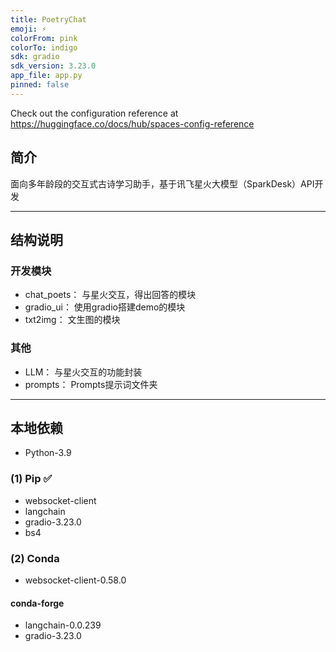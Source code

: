 ```yaml
---
title: PoetryChat
emoji: ⚡
colorFrom: pink
colorTo: indigo
sdk: gradio
sdk_version: 3.23.0
app_file: app.py
pinned: false
---
```


Check out the configuration reference at https://huggingface.co/docs/hub/spaces-config-reference


## 简介
面向多年龄段的交互式古诗学习助手，基于讯飞星火大模型（SparkDesk）API开发

---

## 结构说明

### 开发模块
- chat_poets： 与星火交互，得出回答的模块
- gradio_ui： 使用gradio搭建demo的模块
- txt2img： 文生图的模块

### 其他
- LLM： 与星火交互的功能封装
- prompts： Prompts提示词文件夹

---

## 本地依赖
- Python-3.9

### (1) Pip ✅
- websocket-client
- langchain
- gradio-3.23.0
- bs4

### (2) Conda
- websocket-client-0.58.0
#### conda-forge
- langchain-0.0.239
- gradio-3.23.0
